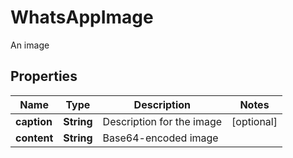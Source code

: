 

# WhatsAppImage

An image
## Properties

Name | Type | Description | Notes
------------ | ------------- | ------------- | -------------
**caption** | **String** | Description for the image |  [optional]
**content** | **String** | Base64-encoded image | 



